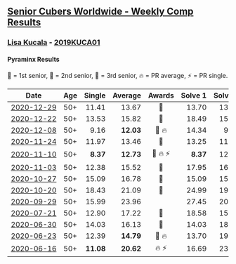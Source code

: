 <style>table {white-space: nowrap;}</style>

## [Senior Cubers Worldwide - Weekly Comp Results](/scw-comp/results/)
### [Lisa Kucala](README.md) - [2019KUCA01](https://www.worldcubeassociation.org/persons/2019KUCA01?event=pyram)
#### Pyraminx Results

<span style="white-space: nowrap;">🥇 = 1st senior</span>, <span style="white-space: nowrap;">🥈 = 2nd senior</span>, <span style="white-space: nowrap;">🥉 = 3rd senior</span>, <span style="white-space: nowrap;">🔥 = PR average</span>, <span style="white-space: nowrap;">⚡ = PR single</span>.

| Date | Age | Single | Average | Awards | Solve 1 | Solve 2 | Solve 3 | Solve 4 | Solve 5 | Video |
| :--: | :--: | --: | --: | :--: | --: | --: | --: | --: | --: | :-- |
| [2020-12-29](../../results/2020-12-29/pyram.md) | 50+ | 11.41 | 13.67 | 🥉 | 13.70 | 13.18 | 11.41 | 15.22 | 14.12 | [Desktop](https://www.facebook.com/events/386974942389757/permalink/390514062035845) / [Mobile](https://m.facebook.com/events/386974942389757?view=permalink&id=390514062035845) |
| [2020-12-22](../../results/2020-12-22/pyram.md) | 50+ | 13.53 | 15.82 | 🥉 | 18.49 | 15.28 | 17.23 | 14.96 | 13.53 | [Desktop](https://www.facebook.com/events/415132489930417/permalink/419968569446809) / [Mobile](https://m.facebook.com/events/415132489930417?view=permalink&id=419968569446809) |
| [2020-12-08](../../results/2020-12-08/pyram.md) | 50+ | 9.16 | **12.03** | 🥉 🔥 | 14.34 | 9.16 | 12.14 | 12.00 | 11.94 | [Desktop](https://www.facebook.com/events/728219131442079/permalink/731578434439482) / [Mobile](https://m.facebook.com/events/728219131442079?view=permalink&id=731578434439482) |
| [2020-11-24](../../results/2020-11-24/pyram.md) | 50+ | 11.97 | 13.46 | 🥉 | 13.25 | 11.97 | 13.51 | 13.62 | 17.58 | [Desktop](https://www.facebook.com/events/422848532078775/permalink/426213585075603) / [Mobile](https://m.facebook.com/events/422848532078775?view=permalink&id=426213585075603) |
| [2020-11-10](../../results/2020-11-10/pyram.md) | 50+ | **8.37** | **12.73** | 🥉 🔥 ⚡ | **8.37** | 12.33 | 11.56 | 20.39 | 14.29 | [Desktop](https://www.facebook.com/events/758374458225984/permalink/763052824424814) / [Mobile](https://m.facebook.com/events/758374458225984?view=permalink&id=763052824424814) |
| [2020-11-03](../../results/2020-11-03/pyram.md) | 50+ | 12.38 | 15.52 | 🥉 | 17.95 | 16.71 | 14.88 | 14.97 | 12.38 | [Desktop](https://www.facebook.com/events/406412140373592/permalink/411118319902974) / [Mobile](https://m.facebook.com/events/406412140373592?view=permalink&id=411118319902974) |
| [2020-10-27](../../results/2020-10-27/pyram.md) | 50+ | 15.09 | 16.78 | 🥉 | 15.09 | 15.39 | 19.42 | 22.06 | 15.54 | [Desktop](https://www.facebook.com/events/3728096903891317/permalink/3748242581876749) / [Mobile](https://m.facebook.com/events/3728096903891317?view=permalink&id=3748242581876749) |
| [2020-10-20](../../results/2020-10-20/pyram.md) | 50+ | 18.43 | 21.09 | 🥉 | 24.99 | 19.03 | 1:01.28 | 18.43 | 19.26 | [Desktop](https://www.facebook.com/events/3475733505840328/permalink/3489939424419736) / [Mobile](https://m.facebook.com/events/3475733505840328?view=permalink&id=3489939424419736) |
| [2020-09-29](../../results/2020-09-29/pyram.md) | 50+ | 15.99 | 23.96 |  | 27.45 | 20.55 | 15.99 | 23.87 | 30.20 | [Desktop](https://www.facebook.com/events/318437286122261/permalink/323591918940131) / [Mobile](https://m.facebook.com/events/318437286122261?view=permalink&id=323591918940131) |
| [2020-07-21](../../results/2020-07-21/pyram.md) | 50+ | 12.90 | 17.22 | 🥉 | 18.58 | 15.61 | 12.90 | 38.09 | 17.46 | [Desktop](https://www.facebook.com/events/560843031255896/permalink/563902300949969) / [Mobile](https://m.facebook.com/events/560843031255896?view=permalink&id=563902300949969) |
| [2020-06-30](../../results/2020-06-30/pyram.md) | 50+ | 14.03 | 16.13 | 🥉 | 14.03 | 18.00 | 21.37 | 15.84 | 14.54 | [Desktop](https://www.facebook.com/events/1716512181834525/permalink/1723076134511463) / [Mobile](https://m.facebook.com/events/1716512181834525?view=permalink&id=1723076134511463) |
| [2020-06-23](../../results/2020-06-23/pyram.md) | 50+ | 12.39 | **14.79** | 🥉 🔥 | 13.70 | 19.42 | 17.20 | 12.39 | 13.48 | [Desktop](https://www.facebook.com/events/1618516681636159/permalink/1624302671057560) / [Mobile](https://m.facebook.com/events/1618516681636159?view=permalink&id=1624302671057560) |
| [2020-06-16](../../results/2020-06-16/pyram.md) | 50+ | **11.08** | **20.62** | 🔥 ⚡ | 16.69 | 23.21 | 21.95 | **11.08** | 1:11.83 | [Desktop](https://www.facebook.com/events/296087658445428/permalink/300269538027240) / [Mobile](https://m.facebook.com/events/296087658445428?view=permalink&id=300269538027240) |


<!-- Global site tag (gtag.js) - Google Analytics -->
<script async src="https://www.googletagmanager.com/gtag/js?id=UA-86348435-3"></script>
<script>window.dataLayer = window.dataLayer || []; function gtag() {dataLayer.push(arguments);} gtag('js', new Date()); gtag('config', 'UA-86348435-3');</script>
